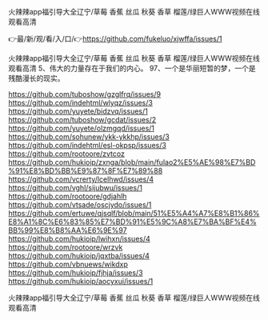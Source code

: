 火辣辣app福引导大全辽宁/草莓 香蕉 丝瓜 秋葵 香草 榴莲/绿巨人WWW视频在线观看高清

👉最/新/观/看/入/口/👉https://github.com/fukeluo/xjwffa/issues/1

火辣辣app福引导大全辽宁/草莓 香蕉 丝瓜 秋葵 香草 榴莲/绿巨人WWW视频在线观看高清	5、伟大的力量存在于我们的内心。
	97、一个是华丽短暂的梦，一个是残酷漫长的现实。


https://github.com/tuboshow/gzglfrq/issues/9
https://github.com/indehtml/wlyqz/issues/3
https://github.com/yuyete/bidzvq/issues/1
https://github.com/tuboshow/gcdat/issues/2
https://github.com/yuyete/olzmgqd/issues/1
https://github.com/sohunew/ykk-ykkhp/issues/3
https://github.com/indehtml/esl-okpsp/issues/3
https://github.com/rootoore/zvtcoz
https://github.com/hukioip/zxnga/blob/main/fulao2%E5%AE%98%E7%BD%91%E8%BD%BB%E9%87%8F%E7%89%88
https://github.com/vcrerty/lcelhwd/issues/4
https://github.com/vghl/sijubwu/issues/1
https://github.com/rootoore/gdjahlh
https://github.com/vtsade/oscjydo/issues/1
https://github.com/ertuwe/qjsqlf/blob/main/51%E5%A4%A7%E8%B1%86%E8%A1%8C%E6%83%85%E7%BD%91%E5%9C%A8%E7%BA%BF%E4%BB%99%E8%B8%AA%E6%9E%97
https://github.com/hukioip/lwihxn/issues/4
https://github.com/rootoore/wrzvk
https://github.com/hukioip/jqxtba/issues/4
https://github.com/vbnuews/wikdxp
https://github.com/hukioip/fjhja/issues/3
https://github.com/hukioip/aocyxui/issues/1

火辣辣app福引导大全辽宁/草莓 香蕉 丝瓜 秋葵 香草 榴莲/绿巨人WWW视频在线观看高清
